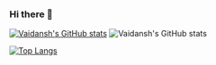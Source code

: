 ### Hi there 👋

[![Vaidansh's GitHub stats](https://github-readme-stats.vercel.app/api?username=vaidanshbhardwaj)](https://github.com/vaidanshbhardwaj/github-readme-stats)
![Vaidansh's GitHub stats](https://github-readme-stats.vercel.app/api?username=vaidanshbhardwaj&show_icons=true&theme=radical)


[![Top Langs](https://github-readme-stats.vercel.app/api/top-langs/?username=vaidanshbhardwaj)](https://github.com/vaidanshbhardwaj/github-readme-stats)
